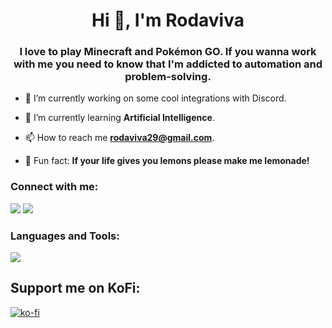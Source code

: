 <h1 align="center">Hi 👋, I'm Rodaviva</h1>
<h3 align="center">I love to play Minecraft and Pokémon GO. If you wanna work with me you need to know that I'm addicted to automation and problem-solving.</h3>

- 🔭 I’m currently working on some cool integrations with Discord.

- 🌱 I’m currently learning **Artificial Intelligence**.

- 📫 How to reach me **rodaviva29@gmail.com**.

- 🍋 Fun fact: **If your life gives you lemons please make me lemonade!**

<h3 align="left">Connect with me:</h3>
<p align="left">
  <a href="https://twitter.com/rodaviva29"><img src="https://skillicons.dev/icons?i=twitter" style="margin: 0; padding: 0;"></a>
  <a href="https://instagram.com/chung_jf"><img src="https://skillicons.dev/icons?i=instagram" style="margin: 0; padding: 0;"></a>
</p>

<h3 align="left">Languages and Tools:</h3>

<p align="left"> <a href="https://github.com/rodaviva29"><img src="https://skillicons.dev/icons?i=linux,vscode,github,mongodb,bots,python,js,nodejs"> </a> 

</p>

## Support me on KoFi:

[![ko-fi](https://ko-fi.com/img/githubbutton_sm.svg)](https://ko-fi.com/rodaviva)
